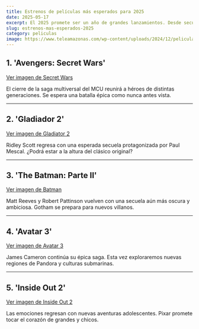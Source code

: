 ```yaml
---
title: Estrenos de películas más esperados para 2025
date: 2025-05-17
excerpt: El 2025 promete ser un año de grandes lanzamientos. Desde secuelas esperadas hasta nuevas sagas, el calendario de estrenos emociona tanto a cinéfilos como a fanáticos del blockbuster.
slug: estrenos-mas-esperados-2025
category: peliculas
image: https://www.teleamazonas.com/wp-content/uploads/2024/12/peliculas-3.webp
---
```


## 1. 'Avengers: Secret Wars'

[Ver imagen de Secret Wars](https://i.blogs.es/95fcf3/sdcc_avengerssecretwars/1366_2000.jpeg)

El cierre de la saga multiversal del MCU reunirá a héroes de distintas generaciones. Se espera una batalla épica como nunca antes vista.

---

## 2. 'Gladiador 2'

[Ver imagen de Gladiator 2](https://s.france24.com/media/display/778561f6-a5eb-11ef-998e-005056bf30b7/w:1280/p:16x9/Gladiator-e1730050606655.jpg)

Ridley Scott regresa con una esperada secuela protagonizada por Paul Mescal. ¿Podrá estar a la altura del clásico original?

---

## 3. 'The Batman: Parte II'

[Ver imagen de Batman](https://sm.ign.com/ign_latam/screenshot/default/the-batman-2-ambientacion-frio_vree.jpg)

Matt Reeves y Robert Pattinson vuelven con una secuela aún más oscura y ambiciosa. Gotham se prepara para nuevos villanos.

---

## 4. 'Avatar 3'

[Ver imagen de Avatar 3](https://swadesi.com/wp-content/uploads/2025/01/avatar-3-release.webp)

James Cameron continúa su épica saga. Esta vez exploraremos nuevas regiones de Pandora y culturas submarinas.

---

## 5. 'Inside Out 2'

[Ver imagen de Inside Out 2](https://www.esmental.com/wp-content/uploads/2024/07/IMG_5272.jpeg)

Las emociones regresan con nuevas aventuras adolescentes. Pixar promete tocar el corazón de grandes y chicos.
